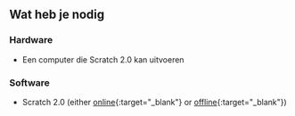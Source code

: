 ## Wat heb je nodig

### Hardware

+ Een computer die Scratch 2.0 kan uitvoeren

### Software

+ Scratch 2.0 (either [online](https://scratch.mit.edu/projects/editor/){:target="_blank"} or [offline](https://scratch.mit.edu/scratch2download/){:target="_blank"})